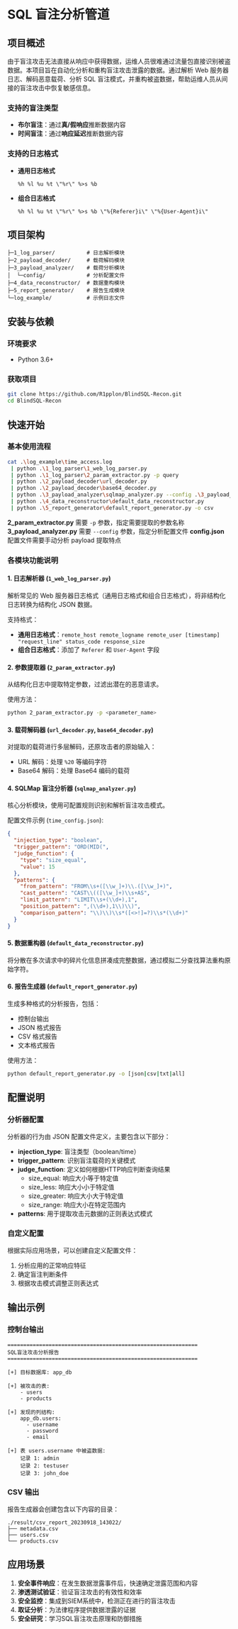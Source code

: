 # SQL 盲注分析管道

## 项目概述

由于盲注攻击无法直接从响应中获得数据，运维人员很难通过流量包直接识别被盗数据。本项目旨在自动化分析和重构盲注攻击泄露的数据。通过解析 Web 服务器日志、解码恶意载荷、分析 SQL 盲注模式，并重构被盗数据，帮助运维人员从间接的盲注攻击中恢复敏感信息。

### 支持的盲注类型

- **布尔盲注**：通过**真/假响应**推断数据内容
- **时间盲注**：通过**响应延迟**推断数据内容

### 支持的日志格式

- **通用日志格式**

  ```log
  %h %l %u %t \"%r\" %>s %b
  ```

- **组合日志格式**

  ```log
  %h %l %u %t \"%r\" %>s %b \"%{Referer}i\" \"%{User-Agent}i\"
  ```

## 项目架构

```
├─1_log_parser/          # 日志解析模块
├─2_payload_decoder/     # 载荷解码模块
├─3_payload_analyzer/    # 载荷分析模块
│  └─config/             # 分析配置文件
├─4_data_reconstructor/  # 数据重构模块
├─5_report_generator/    # 报告生成模块
└─log_example/           # 示例日志文件
```

## 安装与依赖

### 环境要求

- Python 3.6+

### 获取项目

```bash
git clone https://github.com/R1pplon/BlindSQL-Recon.git
cd BlindSQL-Recon
```

## 快速开始

### 基本使用流程

```bash
cat .\log_example\time_access.log
 | python .\1_log_parser\1_web_log_parser.py
 | python .\1_log_parser\2_param_extractor.py -p query
 | python .\2_payload_decoder\url_decoder.py
 | python .\2_payload_decoder\base64_decoder.py
 | python .\3_payload_analyzer\sqlmap_analyzer.py --config .\3_payload_analyzer\config\time_config.json
 | python .\4_data_reconstructor\default_data_reconstructor.py
 | python .\5_report_generator\default_report_generator.py -o csv
```

**2_param_extractor.py** 需要 `-p` 参数，指定需要提取的参数名称
**3_payload_analyzer.py** 需要 `--config` 参数，指定分析配置文件
**config.json** 配置文件需要手动分析 payload 提取特点

### 各模块功能说明

#### 1. 日志解析器 (`1_web_log_parser.py`)

解析常见的 Web 服务器日志格式（通用日志格式和组合日志格式），将非结构化日志转换为结构化 JSON 数据。

支持格式：

- **通用日志格式**：`remote_host remote_logname remote_user [timestamp] "request_line" status_code response_size`
- **组合日志格式**：添加了 `Referer` 和 `User-Agent` 字段

#### 2. 参数提取器 (`2_param_extractor.py`)

从结构化日志中提取特定参数，过滤出潜在的恶意请求。

使用方法：

```bash
python 2_param_extractor.py -p <parameter_name>
```

#### 3. 载荷解码器 (`url_decoder.py`, `base64_decoder.py`)

对提取的载荷进行多层解码，还原攻击者的原始输入：

- URL 解码：处理 `%20` 等编码字符
- Base64 解码：处理 Base64 编码的载荷

#### 4. SQLMap 盲注分析器 (`sqlmap_analyzer.py`)

核心分析模块，使用可配置规则识别和解析盲注攻击模式。

配置文件示例 (`time_config.json`):

```json
{
  "injection_type": "boolean",
  "trigger_pattern": "ORD(MID(",
  "judge_function": {
    "type": "size_equal",
    "value": 15
  },
  "patterns": {
    "from_pattern": "FROM\\s+([\\w_]+)\\.([\\w_]+)",
    "cast_pattern": "CAST\\(([\\w_]+)\\s+AS",
    "limit_pattern": "LIMIT\\s+(\\d+),1",
    "position_pattern": ",(\\d+),1\\)\\)",
    "comparison_pattern": "\\)\\)\\s*([<>!]=?)\\s*(\\d+)"
  }
}
```

#### 5. 数据重构器 (`default_data_reconstructor.py`)

将分散在多次请求中的碎片化信息拼凑成完整数据，通过模拟二分查找算法重构原始字符。

#### 6. 报告生成器 (`default_report_generator.py`)

生成多种格式的分析报告，包括：

- 控制台输出
- JSON 格式报告
- CSV 格式报告
- 文本格式报告

使用方法：

```bash
python default_report_generator.py -o [json|csv|txt|all]
```

## 配置说明

### 分析器配置

分析器的行为由 JSON 配置文件定义，主要包含以下部分：

- **injection_type**: 盲注类型（boolean/time）
- **trigger_pattern**: 识别盲注载荷的关键模式
- **judge_function**: 定义如何根据HTTP响应判断查询结果
  - size_equal: 响应大小等于特定值
  - size_less: 响应大小小于特定值
  - size_greater: 响应大小大于特定值
  - size_range: 响应大小在特定范围内
- **patterns**: 用于提取攻击元数据的正则表达式模式

### 自定义配置

根据实际应用场景，可以创建自定义配置文件：

1. 分析应用的正常响应特征
2. 确定盲注判断条件
3. 根据攻击模式调整正则表达式

## 输出示例

### 控制台输出

```
============================================================
SQL盲注攻击分析报告
============================================================

[+] 目标数据库: app_db

[+] 被攻击的表:
    - users
    - products

[+] 发现的列结构:
    app_db.users:
      - username
      - password
      - email

[+] 表 users.username 中被盗数据:
    记录 1: admin
    记录 2: testuser
    记录 3: john_doe
```

### CSV 输出

报告生成器会创建包含以下内容的目录：

```
./result/csv_report_20230918_143022/
├── metadata.csv
├── users.csv
└── products.csv
```

## 应用场景

1. **安全事件响应**：在发生数据泄露事件后，快速确定泄露范围和内容
2. **渗透测试验证**：验证盲注攻击的有效性和效率
3. **安全监控**：集成到SIEM系统中，检测正在进行的盲注攻击
4. **取证分析**：为法律程序提供数据泄露的证据
5. **安全研究**：学习SQL盲注攻击原理和防御措施
